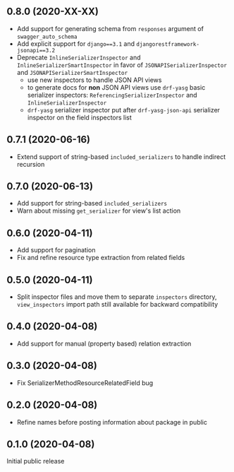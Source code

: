 0.8.0 (2020-XX-XX)
------------------

- Add support for generating schema from `responses` argument of 
`swagger_auto_schema`
- Add explicit support for `django==3.1` and `djangorestframework-jsonapi==3.2`
- Deprecate `InlineSerializerInspector` and `InlineSerializerSmartInspector` in favor
  of `JSONAPISerializerInspector` and `JSONAPISerializerSmartInspector`
  - use new inspectors to handle JSON API views
  - to generate docs for **non** JSON API views use `drf-yasg` basic serializer
    inspectors: `ReferencingSerializerInspector` and `InlineSerializerInspector`
  - `drf-yasg` serializer inspector put after `drf-yasg-json-api` serializer inspector on the 
    field inspectors list   

0.7.1 (2020-06-16)
------------------

- Extend support of string-based `included_serializers` to handle 
  indirect recursion

0.7.0 (2020-06-13)
------------------

- Add support for string-based `included_serializers`
- Warn about missing `get_serializer` for view's list action

0.6.0 (2020-04-11)
------------------

- Add support for pagination
- Fix and refine resource type extraction from related fields

0.5.0 (2020-04-11)
------------------

- Split inspector files and move them to separate `inspectors` directory,
  `view_inspectors` import path still available for backward compatibility

0.4.0 (2020-04-08)
------------------

- Add support for manual (property based) relation extraction

0.3.0 (2020-04-08)
------------------

- Fix SerializerMethodResourceRelatedField bug

0.2.0 (2020-04-08)
------------------

- Refine names before posting information about package in public

0.1.0 (2020-04-08)
------------------

Initial public release 
